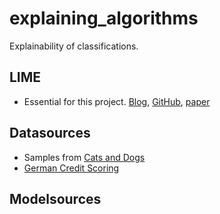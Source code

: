 # explaining_algorithms
Explainability of classifications.

## LIME

* Essential for this project. [Blog](https://homes.cs.washington.edu/~marcotcr/blog/lime/), [GitHub](https://github.com/marcotcr/lime), [paper](http://arxiv.org/pdf/1602.04938v1.pdf)

## Datasources

* Samples from [Cats and Dogs](http://www.robots.ox.ac.uk/~vgg/publications/2012/parkhi12a/)
* [German Credit Scoring](https://onlinecourses.science.psu.edu/stat857/node/215)

## Modelsources

